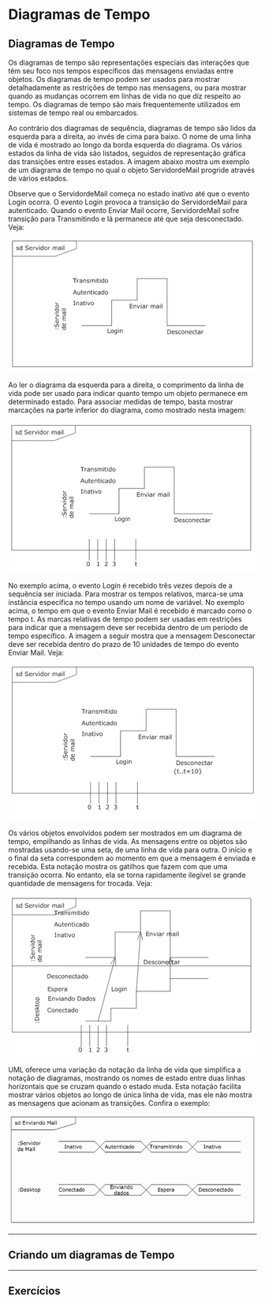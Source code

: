 # Diagramas de Tempo

## Diagramas de Tempo

Os diagramas de tempo são representações especiais das interações que têm seu foco nos tempos específicos das mensagens enviadas entre objetos. Os diagramas de tempo podem ser usados para mostrar detalhadamente as restrições de tempo nas mensagens, ou para mostrar quando as mudanças ocorrem em linhas de vida no que diz respeito ao tempo. Os diagramas de tempo são mais frequentemente utilizados em sistemas de tempo real ou embarcados.

Ao contrário dos diagramas de sequência, diagramas de tempo são lidos da esquerda para a direita, ao invés de cima para baixo. O nome de uma linha de vida é mostrado ao longo da borda esquerda do diagrama. Os vários estados da linha de vida são listados, seguidos de representação gráfica das transições entre esses estados. A imagem abaixo mostra um exemplo de um diagrama de tempo no qual o objeto ServidordeMail progride através de vários estados.

Observe que o ServidordeMail começa no estado inativo até que o evento Login ocorra. O evento Login provoca a transição do ServidordeMail para autenticado. Quando o evento Enviar Mail ocorre, ServidordeMail sofre transição para Transmitindo e lá permanece até que seja desconectado. Veja:

![alt text](./img/aula13/1.png " ")

Ao ler o diagrama da esquerda para a direita, o comprimento da linha de vida pode ser usado para indicar quanto tempo um objeto permanece em determinado estado. Para associar medidas de tempo, basta mostrar marcações na parte inferior do diagrama, como mostrado nesta imagem:

![alt text](./img/aula13/2.png " ")

No exemplo acima, o evento Login é recebido três vezes depois de a sequência ser iniciada. Para mostrar os tempos relativos, marca-se uma instância específica no tempo usando um nome de variável. No exemplo acima, o tempo em que o evento Enviar Mail é recebido é marcado como o tempo t. As marcas relativas de tempo podem ser usadas em restrições para indicar que a mensagem deve ser recebida dentro de um período de tempo específico. A imagem a seguir mostra que a mensagem Desconectar deve ser recebida dentro do prazo de 10 unidades de tempo do evento Enviar Mail. Veja:

![alt text](./img/aula13/3.png " ")

Os vários objetos envolvidos podem ser mostrados em um diagrama de tempo, empilhando as linhas de vida. As mensagens entre os objetos são mostradas usando-se uma seta, de uma linha de vida para outra. O início e o final da seta correspondem ao momento em que a mensagem é enviada e recebida. Esta notação mostra os gatilhos que fazem com que uma transição ocorra. No entanto, ela se torna rapidamente ilegível se grande quantidade de mensagens for trocada. Veja:

![alt text](./img/aula13/4.png " ")

UML oferece uma variação da notação da linha de vida que simplifica a notação de diagramas, mostrando os nomes de estado entre duas linhas horizontais que se cruzam quando o estado muda. Esta notação facilita mostrar vários objetos ao longo de única linha de vida, mas ele não mostra as mensagens que acionam as transições. Confira o exemplo:

![alt text](./img/aula13/5.png " ")

---

## Criando um diagramas de Tempo

---

## Exercícios

